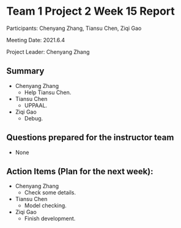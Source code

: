 # Team 1 Project 2 Week 15 Report
Participants:  Chenyang Zhang, Tiansu Chen, Ziqi Gao

Meeting Date:  2021.6.4

Project Leader:  Chenyang Zhang



## Summary
- Chenyang Zhang
  - Help Tiansu Chen.
- Tiansu Chen
  - UPPAAL.
- Ziqi Gao
  - Debug.



## Questions prepared for the instructor team
- None



## Action Items (Plan for the next week):
- Chenyang Zhang
  - Check some details.
- Tiansu Chen
  - Model checking.
- Ziqi Gao
  - Finish development.


